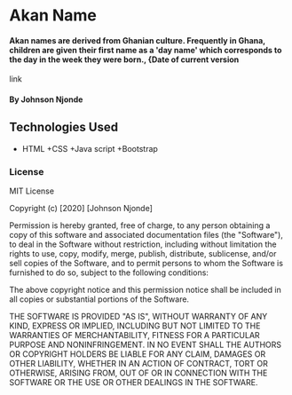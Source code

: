 # Akan Name
#### Akan names are derived from Ghanian culture. Frequently in Ghana, children are given their first name as a 'day name' which corresponds to the day in the week they were born., {Date of current version
link
#### By Johnson Njonde
## Technologies Used
+ HTML
+CSS
+Java script
+Bootstrap

### License
MIT License

Copyright (c) [2020] [Johnson Njonde]

Permission is hereby granted, free of charge, to any person obtaining a copy
of this software and associated documentation files (the "Software"), to deal
in the Software without restriction, including without limitation the rights
to use, copy, modify, merge, publish, distribute, sublicense, and/or sell
copies of the Software, and to permit persons to whom the Software is
furnished to do so, subject to the following conditions:

The above copyright notice and this permission notice shall be included in all
copies or substantial portions of the Software.

THE SOFTWARE IS PROVIDED "AS IS", WITHOUT WARRANTY OF ANY KIND, EXPRESS OR
IMPLIED, INCLUDING BUT NOT LIMITED TO THE WARRANTIES OF MERCHANTABILITY,
FITNESS FOR A PARTICULAR PURPOSE AND NONINFRINGEMENT. IN NO EVENT SHALL THE
AUTHORS OR COPYRIGHT HOLDERS BE LIABLE FOR ANY CLAIM, DAMAGES OR OTHER
LIABILITY, WHETHER IN AN ACTION OF CONTRACT, TORT OR OTHERWISE, ARISING FROM,
OUT OF OR IN CONNECTION WITH THE SOFTWARE OR THE USE OR OTHER DEALINGS IN THE
SOFTWARE.
  